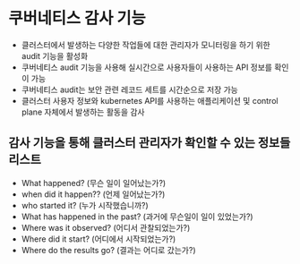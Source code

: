 # 쿠버네티스 감사 기능
- 클러스터에서 발생하는 다양한 작업들에 대한 관리자가 모니터링을 하기 위한 audit 기능을 활성화
- 쿠버네티스 audit 기능을 사용해 실시간으로 사용자들이 사용하는 API 정보를 확인이 가능
- 쿠버네티스 audit는 보안 관련 레코드 세트를 시간순으로 저장 가능
- 클러스터 사용자 정보와 kubernetes API를 사용하는 애플리케이션 및 control plane 자체에서 발생하는 활동을 감사

## 감사 기능을 통해 클러스터 관리자가 확인할 수 있는 정보들 리스트
- What happened?                 (무슨 일이 일어났는가?)
- when did it happen??           (언제 일어났는가?)
- who started it?                (누가 시작했습니까?)
- What has happened in the past? (과거에 무슨일이 일이 있었는가?)
- Where was it observed?         (어디서 관찰되었는가?)
- Where did it start?            (어디에서 시작되었는가?)
- Where do the results go?       (결과는 어디로 갔는가?)
